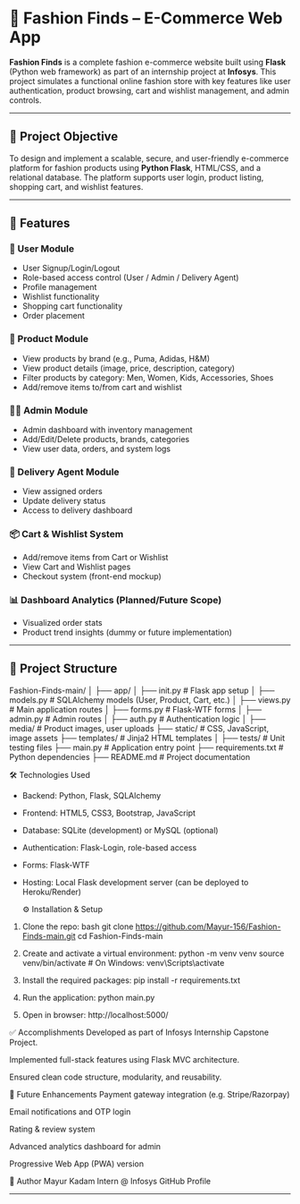 # 👗 Fashion Finds – E-Commerce Web App

**Fashion Finds** is a complete fashion e-commerce website built using **Flask** (Python web framework) as part of an internship project at **Infosys**. This project simulates a functional online fashion store with key features like user authentication, product browsing, cart and wishlist management, and admin controls.

---

## 🚀 Project Objective

To design and implement a scalable, secure, and user-friendly e-commerce platform for fashion products using **Python Flask**, HTML/CSS, and a relational database. The platform supports user login, product listing, shopping cart, and wishlist features.

---

## 🧩 Features

### 👥 User Module
- User Signup/Login/Logout
- Role-based access control (User / Admin / Delivery Agent)
- Profile management
- Wishlist functionality
- Shopping cart functionality
- Order placement

### 🛒 Product Module
- View products by brand (e.g., Puma, Adidas, H&M)
- View product details (image, price, description, category)
- Filter products by category: Men, Women, Kids, Accessories, Shoes
- Add/remove items to/from cart and wishlist

### 🧑‍💼 Admin Module
- Admin dashboard with inventory management
- Add/Edit/Delete products, brands, categories
- View user data, orders, and system logs

### 🚚 Delivery Agent Module
- View assigned orders
- Update delivery status
- Access to delivery dashboard

### 📦 Cart & Wishlist System
- Add/remove items from Cart or Wishlist
- View Cart and Wishlist pages
- Checkout system (front-end mockup)

### 📊 Dashboard Analytics (Planned/Future Scope)
- Visualized order stats
- Product trend insights (dummy or future implementation)

---

## 📂 Project Structure
Fashion-Finds-main/
│
├── app/
│ ├── init.py # Flask app setup
│ ├── models.py # SQLAlchemy models (User, Product, Cart, etc.)
│ ├── views.py # Main application routes
│ ├── forms.py # Flask-WTF forms
│ ├── admin.py # Admin routes
│ ├── auth.py # Authentication logic
│
├── media/ # Product images, user uploads
├── static/ # CSS, JavaScript, image assets
├── templates/ # Jinja2 HTML templates
│
├── tests/ # Unit testing files
├── main.py # Application entry point
├── requirements.txt # Python dependencies
├── README.md # Project documentation

🛠️ Technologies Used

- Backend: Python, Flask, SQLAlchemy
- Frontend: HTML5, CSS3, Bootstrap, JavaScript
- Database: SQLite (development) or MySQL (optional)
- Authentication: Flask-Login, role-based access
- Forms: Flask-WTF
- Hosting: Local Flask development server (can be deployed to Heroku/Render)


  ⚙️ Installation & Setup

1. Clone the repo:
   bash
   git clone https://github.com/Mayur-156/Fashion-Finds-main.git
   cd Fashion-Finds-main
   
3. Create and activate a virtual environment:
   python -m venv venv
   source venv/bin/activate   # On Windows: venv\Scripts\activate
   
4. Install the required packages:
   pip install -r requirements.txt
   
5. Run the application:
   python main.py
   
6. Open in browser:
   http://localhost:5000/

✅ Accomplishments
Developed as part of Infosys Internship Capstone Project.

Implemented full-stack features using Flask MVC architecture.

Ensured clean code structure, modularity, and reusability.

📌 Future Enhancements
Payment gateway integration (e.g. Stripe/Razorpay)

Email notifications and OTP login

Rating & review system

Advanced analytics dashboard for admin

Progressive Web App (PWA) version

👤 Author
Mayur Kadam
Intern @ Infosys
GitHub Profile



---

